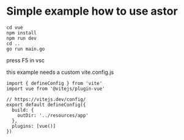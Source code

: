 # Simple example how to use astor

```shell:
cd vue
npm install
npm run dev
cd ..
go run main.go
```

press F5 in vsc

this example needs a custom vite.config.js

```:shell
import { defineConfig } from 'vite'
import vue from '@vitejs/plugin-vue'

// https://vitejs.dev/config/
export default defineConfig({
  build: {
    outDir: '../resources/app'
  },
  plugins: [vue()]
})
```
